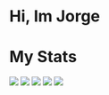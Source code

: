 # Hi, Im Jorge


# My Stats

[![](https://raw.githubusercontent.com/Drumville10/Drumville10/main/profile-summary-cards-example/master/profile-summary-card-output/2077/0-profile-details.svg)](https://github.com/Drumville10/github-profile-summary-cards)
[![](https://raw.githubusercontent.com/Drumville10/Drumville10/main/profile-summary-cards-example/master/profile-summary-card-output/2077/1-repos-per-language.svg)](https://github.com/Drumville10/github-profile-summary-cards) 
[![](https://raw.githubusercontent.com/Drumville10/Drumville10/main/profile-summary-cards-example/master/profile-summary-card-output/2077/2-most-commit-language.svg)](https://github.com/Drumville10/github-profile-summary-cards)
[![](https://raw.githubusercontent.com/Drumville10/Drumville10/main/profile-summary-cards-example/master/profile-summary-card-output/2077/3-stats.svg)](https://github.com/Drumville10/github-profile-summary-cards) 
[![](https://raw.githubusercontent.com/Drumville10/Drumville10/main/profile-summary-cards-example/master/profile-summary-card-output/2077/4-productive-time.svg)](https://github.com/Drumville10/github-profile-summary-cards)

